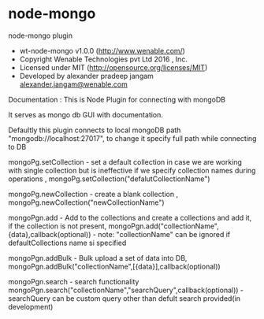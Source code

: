 # node-mongo
node-mongo plugin

 * wt-node-mongo v1.0.0 (http://www.wenable.com/)
 * Copyright Wenable Technologies pvt Ltd 2016 , Inc.
 * Licensed under MIT (http://opensource.org/licenses/MIT)
 * Developed by alexander pradeep jangam alexander.jangam@wenable.com


Documentation : 
This is Node Plugin for connecting with mongoDB

It serves as mongo db GUI with documentation.

Defaultly this plugin connects to local mongoDB path "mongodb://localhost:27017", to change it specify full path while connecting to DB

mongoPg.setCollection  - set a default collection in case we are working with single collection but is ineffective if we specify collection names during operations , 
mongoPg.setCollection("defalutCollectionName")

mongoPg.newCollection - create a blank collection , 
mongoPg.newCollection("newCollectionName")

mongoPgn.add - Add to the collections and create a collections and add it, if the collection is not present, 
mongoPgn.add("collectionName",{data},callback(optional)) - note: "collectionName" can be ignored if defaultCollections name si specified

mongoPgn.addBulk - Bulk upload a set of data into DB, 
mongoPgn.addBulk("collectionName",[{data}],callback(optional))

mongoPgn.search  - search functionality
mongoPgn.search("collectionName","searchQuery",callback(optional)) - searchQuery can be custom query other than defult search provided(in development)
